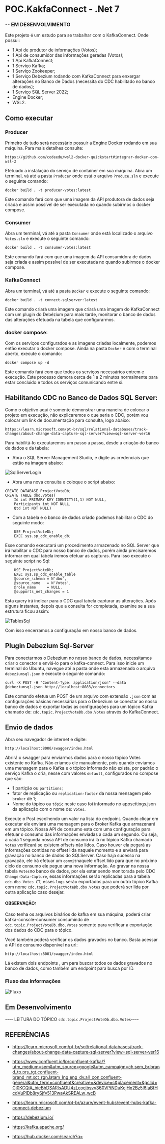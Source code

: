 # POC.KakfaConnect - .Net 7 
### -- EM DESENVOLVIMENTO

Este projeto é um estudo para se trabalhar com o KafkaConnect. Onde possui:
 - 1 Api de produtor de informações (Votos);
 - 1 Api de consumidor das informações geradas (Votos);
 - 1 Api KafkaConnect;
 - 1 Serviço Kafka;
 - 1 Serviço Zookeeper;
 - 1 Serviço Debezium rodando com KafkaConnect para enxergar alterações no Banco de Dados (necessita do CDC habilitado no banco de dados);
 - 1 Serviço SQL Server 2022;
 - Engine Docker;
 - WSL2.

 ## Como executar
 ### Producer
Primeiro de tudo será necessário possuir a Engine Docker rodando em sua máquina. Para mais detalhes consulte: 

    https://github.com/codeedu/wsl2-docker-quickstart#integrar-docker-com-wsl-2

Efetuado a instalação do serviço de container em sua máquina. Abra um terminal, vá até a pasta `Producer` onde está o arquivo `Produce.sln` e execute o seguinte comando:

    docker build . -t producer-votes:latest

Este comando fará com que uma imagem da API produtora de dados seja criada e assim possível de ser executada no quando subirmos o docker compose.

### Consumer
Abra um terminal, vá até a pasta `Consumer` onde está localizado o arquivo `Votes.sln` e execute o seguinte comando:

    docker build . -t consumer-votes:latest

Este comando fará com que uma imagem da API consumidora de dados seja criada e assim possível de ser executada no quando subirmos o docker compose.

### KafkaConnect
Abra um terminal, vá até a pasta `Docker` e execute o seguinte comando:

    docker build . -t connect-sqlserver:latest

Este comando criará uma imagem que criará uma imagem do KafkaConnect com um plugin do Debézium para mais tarde, monitorar o banco de dados das alterações efetuada na tabela que configurarmos.

### docker compose:
Com os serviços configurados e as imagens criadas localmente, podemos então executar o docker compose. Ainda na pasta `Docker` e com o terminal aberto, execute o comando: 

    docker compose up -d

Este comando fará com que todos os serviços necessários entrem e execução. Este processo demora cerca de 1 a 2 minutos normalmente para estar concluido e todos os serviços comunicando entre si.

## Habilitando CDC no Banco de Dados SQL Server:

Como o objetivo aqui é somente demonstrar uma maneira de colocar o projeto em execução, não explicaremos o que seria o CDC, porém vou colocar um link de documentação para consulta, logo abaixo:

    https://learn.microsoft.com/pt-br/sql/relational-databases/track-changes/about-change-data-capture-sql-server?view=sql-server-ver16

Para habilitá-lo executaremos um passo a passo, desde a criação do banco de dados e da tabela:

- Abra o SQL Server Management Studio, e digite as credenciais que estão na imagem abaixo: 

![SqlServerLogin](./img/loginsql.png)

- Abra uma nova consulta e coloque o script abaixo:

```script
CREATE DATABASE ProjectVoteDb;
CREATE TABLE dbo.Votes(
	Id int PRIMARY KEY IDENTITY(1,1) NOT NULL,
	Participants int NOT NULL,
	Qtd int NOT NULL)
```
- Com a tabela e o banco de dados criado podemos habilitar o CDC do seguinte modo:

```script
    USE ProjectVoteDb;
    EXEC sys.sp_cdc_enable_db;
```
Esse comando executará um procedimento armazenado no SQL Server que irá habilitar o CDC para nosso banco de dados, porém ainda precisaremos informar em qual tabela iremos efetuar as capturas. Para isso execute o seguinte script no Sql:

```script
    USE ProjectVoteDb;  
    EXEC sys.sp_cdc_enable_table  
    @source_schema = N'dbo',  
    @source_name   = N'Votes',  
    @role_name     = NULL,  
    @supports_net_changes = 1  
```
Esta query irá indicar para o CDC qual tabela capturar as alterações. Após alguns instantes, depois que a consulta for completada, examine se a sua estrutura ficou assim:

![TablesSql](./img/TablesSQL.png)

Com isso encerramos a configuração em nosso banco de dados.

## Plugin Debezium Sql-Server
Para conectarmos o Debezium no nosso banco de dados, necessitamos criar o conector e enviá-lo para o kafka-connect. Para isso inicie um terminal do Ubuntu, navegue até a pasta onde esta armazenado o arquivo `debeziumsql.json` e execute o seguinte comando:

    curl -X POST -H "Content-Type: application/json" --data @debeziumsql.json http://localhost:8083/connectors

Este comando efetua um POST de um arquivo com extensão `.json` com as configurações básicas necessárias para o Debezium se conectar ao nosso banco de dados e exportar todas as configurações para um tópico Kafka chamado de: `cdc.topic.ProjectVoteDb.dbo.Votes` através do KafkaConnect.

## Envio de dados
Abra seu navegador de internet e digite:

    http://localhost:8000/swagger/index.html

Abrirá o swagger para enviarmos dados para o nosso tópico Votes existente no Kafka. Não criamos ele manualmente, pois quando enviamos uma mensagem para o Kafka e o tópico informado não exista, por padrão o serviço Kafka o cria, nesse com valores `default`, configurados no compose que são:
- 1 partição ou `partitions`;
- fator de replicação ou `replication-factor` da nossa mensagem pelo `broker` de 1;
- Nome do tópico ou `tópic` neste caso foi informado no appsettings.json da aplicação com o nome de: `Votes`.

Execute o Post escolhendo um valor na lista do endpoint. Quando clicar em executar ele enviará uma mensagem para o Broker Kafka que armazenará em um tópico. Nossa API de consumo esta com uma configuração para efetuar o consumo das informações enviadas a cada um segundo. Ou seja, a cada 1 segunda nossa API de consumo irá lá no tópico Kafka chamado `Votes` verificará se existem offsets não lidos. Caso houver ela pegará as informações contidas no offset lida naquele momento e a enviará para gravação no banco de dados do SQLServer. Caso haja sucesso na gravação, ele irá efetuar um `commit`naquele offset lido para que no próximo ciclo de consumo ele pegue uma nova informação. 
Ao gravar na nossa tabela `Votes`no banco de dados, por ela estar sendo monitorada pelo CDC `Change-Data-Capture`, essas informações serão replicadas para a tabela `cdc.dbo_Votes_CT`, esses `logs` serão exportados para um outro tópico Kafka com nome `cdc.topic.ProjectVoteDb.dbo.Votes` que poderá ser lida por outra aplicação caso desejar.

#### OBSERVAÇÃO:
Caso tenha os arquivos binários do kafka em sua máquina, poderá criar kafka-console-consumer consumindo de `cdc.topic.ProjectVoteDb.dbo.Votes` somente para verificar a exportação dos dados do CDC para o tópico.

Você também poderá verificar os dados gravados no banco. Basta acessar a API de consumo disponivel na url:

    http://localhost:8001/swagger/index.html

Lá existem dois endpoints , um para buscar todos os dados gravados no banco de dados, como também um endpoint para busca por ID.


### Fluxo das informações 

![Fluxo](./img/fluxo.png)

## Em Desenvolvimento
---- LEITURA DO TÓPICO `cdc.topic.ProjectVoteDb.dbo.Votes`----

## REFERÊNCIAS

- https://learn.microsoft.com/pt-br/sql/relational-databases/track-changes/about-change-data-capture-sql-server?view=sql-server-ver16

- https://www.confluent.io/lp/confluent-kafka/?utm_medium=sem&utm_source=google&utm_campaign=ch.sem_br.brand_tp.prs_tgt.confluent-brand_mt.xct_rgn.latam_lng.eng_dv.all_con.confluent-general&utm_term=confluent&creative=&device=c&placement=&gclid=Cj0KCQiA_bieBhDSARIsADU4zLcocjbsvv360VPtNDuKejHq2Bz5I6IaBfHcdVuPlDb8rySjfv513PwaAkSREALw_wcB

- https://learn.microsoft.com/pt-br/azure/event-hubs/event-hubs-kafka-connect-debezium

- https://debezium.io/

- https://kafka.apache.org/

- https://hub.docker.com/search?q=
